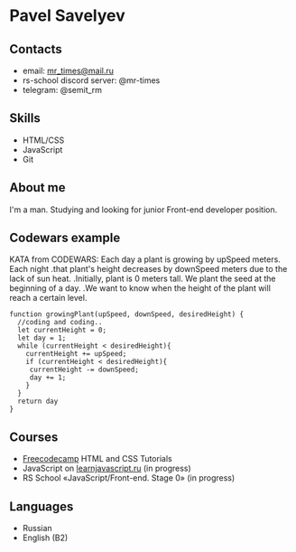 # Pavel Savelyev
## **Contacts**
 * email: mr_times@mail.ru
 * rs-school discord server: @mr-times
 * telegram: @semit_rm
## **Skills**
 * HTML/CSS
 * JavaScript
 * Git
## **About me**
I'm a man. Studying and looking for junior Front-end developer position.
## **Codewars example**
KATA from CODEWARS: Each day a plant is growing by upSpeed meters. Each night .that plant's height decreases by downSpeed meters due to the lack of sun heat. .Initially, plant is 0 meters tall. We plant the seed at the beginning of a day. .We want to know when the height of the plant will reach a certain level.
```
function growingPlant(upSpeed, downSpeed, desiredHeight) {
  //coding and coding..
  let currentHeight = 0;
  let day = 1;
  while (currentHeight < desiredHeight){
    currentHeight += upSpeed;
    if (currentHeight < desiredHeight){
     currentHeight -= downSpeed;
     day += 1;
    }
  }
  return day
}
```
## **Courses**
 * [Freecodecamp](https://www.freecodecamp.org/) HTML and CSS Tutorials
 * JavaScript on [learnjavascript.ru](https://learn.javascript.ru/) (in progress)
 * RS School «JavaScript/Front-end. Stage 0» (in progress)
## **Languages**
 * Russian
 * English (B2)
